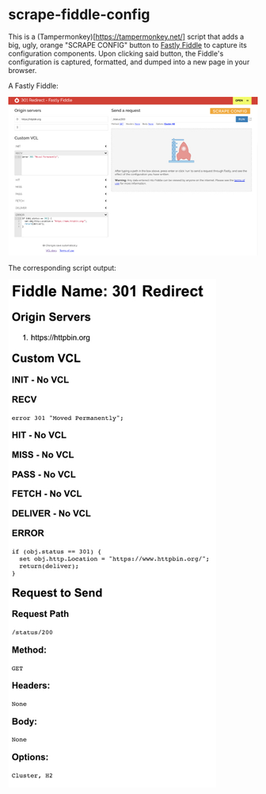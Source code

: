 # scrape-fiddle-config
This is a (Tampermonkey)[https://tampermonkey.net/] script that adds a big, ugly, orange "SCRAPE CONFIG" button to [Fastly Fiddle](https://fiddle.fastlydemo.net/) to capture its configuration components.
Upon clicking said button, the Fiddle's configuration is captured, formatted, and dumped into a new page in your browser.

A Fastly Fiddle:

![Fiddle Screen Capture](https://raw.githubusercontent.com/minus27/scrape-fiddle-config/master/ScreenCapture.jpg)

The corresponding script output:

![Output Screen Capture](https://raw.githubusercontent.com/minus27/scrape-fiddle-config/master/output.jpg)
